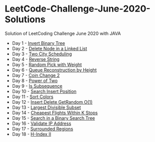 # LeetCode-Challenge-June-2020-Solutions
Solution of LeetCoding Challenge June 2020 with JAVA
* Day 1 - [Invert Binary Tree](https://github.com/WangYuw/LeetCode-Challenge-June-2020-Solutions/blob/master/Day-01-Invert-Binary-Tree/Solution.java)
* Day 2 - [Delete Node in a Linked List](https://github.com/WangYuw/LeetCode-Challenge-June-2020-Solutions/blob/master/Day-02-Delete-Node-in-a-Linked-List/Solution.java)
* Day 3 - [Two City Scheduling](https://github.com/WangYuw/LeetCode-Challenge-June-2020-Solutions/blob/master/Day-03-Two-City-Scheduling/Solution.java)
* Day 4 - [Reverse String](https://github.com/WangYuw/LeetCode-Challenge-June-2020-Solutions/blob/master/Day-04-Reverse-String/Solution.java)
* Day 5 - [Random Pick with Weight](https://github.com/WangYuw/LeetCode-Challenge-June-2020-Solutions/blob/master/Day-05-Random-Pick-with-Weight/Solution.java)
* Day 6 - [Queue Reconstruction by Height](https://github.com/WangYuw/LeetCode-Challenge-June-2020-Solutions/blob/master/Day-06-Queue-Reconstruction-by-Height/Solution.java)
* Day 7 - [Coin Change 2](https://github.com/WangYuw/LeetCode-Challenge-June-2020-Solutions/blob/master/Day-07-Coin-Change-2/Solution.java)
* Day 8 - [Power of Two](https://github.com/WangYuw/LeetCode-Challenge-June-2020-Solutions/blob/master/Day-08-Power-of-Two/Solution.java)
* Day 9 - [Is Subsequence](https://github.com/WangYuw/LeetCode-Challenge-June-2020-Solutions/blob/master/Day-09-Is-Subsequence/Solution.java)
* Day 10 - [Search Insert Position](https://github.com/WangYuw/LeetCode-Challenge-June-2020-Solutions/blob/master/Day-10-Search-Insert-Position/Solution.java)
* Day 11 - [Sort Colors](https://github.com/WangYuw/LeetCode-Challenge-June-2020-Solutions/blob/master/Day-11-Sort-Colors/Solution.java)
* Day 12 - [Insert Delete GetRandom O(1)](https://github.com/WangYuw/LeetCode-Challenge-June-2020-Solutions/blob/master/Day-12-Insert-Delete-GetRandom-O(1)/Solution.java)
* Day 13 - [Largest Divisible Subset](https://github.com/WangYuw/LeetCode-Challenge-June-2020-Solutions/blob/master/Day-13-Largest-Divisible-Subset/Solution.java)
* Day 14 - [Cheapest Flights Within K Stops](https://github.com/WangYuw/LeetCode-Challenge-June-2020-Solutions/blob/master/Day-14-Cheapest-Flights-Within-K-Stops/Solution.java)
* Day 15 - [Search in a Binary Search Tree](https://github.com/WangYuw/LeetCode-Challenge-June-2020-Solutions/blob/master/Day-15-Search-in-a-Binary-Search-Tree/Solution.java)
* Day 16 - [Validate IP Address](https://github.com/WangYuw/LeetCode-Challenge-June-2020-Solutions/blob/master/Day-16-Validate-IP-Address/Solution.java)
* Day 17 - [Surrounded Regions](https://github.com/WangYuw/LeetCode-Challenge-June-2020-Solutions/blob/master/Day-17-Surrounded-Regions/Solution.java)
* Day 18 - [H-Index II](https://github.com/WangYuw/LeetCode-Challenge-June-2020-Solutions/blob/master/Day-18-H-Index-II/Solution.java)
